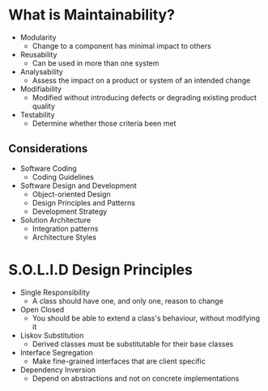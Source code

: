 # What is Maintainability?
- Modularity
	- Change to a component has minimal impact to others
- Reusability
	- Can be used in more than one system
- Analysability
	- Assess the impact on a product or system of an intended change
- Modifiability
	- Modified without introducing defects or degrading existing product quality
- Testability
	- Determine whether those criteria been met
## Considerations
- Software Coding
	- Coding Guidelines
- Software Design and Development
	- Object-oriented Design
	- Design Principles and Patterns
	- Development Strategy
- Solution Architecture
	- Integration patterns
	- Architecture Styles
# S.O.L.I.D Design Principles
- Single Responsibility
	- A class should have one, and only one, reason to change
- Open Closed 
	- You should be able to extend a class's behaviour, without modifying it
- Liskov Substitution
	- Derived classes must be substitutable for their base classes
- Interface Segregation
	- Make fine-grained interfaces that are client specific
- Dependency Inversion
	- Depend on abstractions and not on concrete implementations
